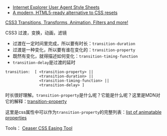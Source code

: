 - [Internet Explorer User Agent Style Sheets](http://www.iecss.com/)
- [A modern, HTML5-ready alternative to CSS resets](http://necolas.github.io/normalize.css/)

[CSS3 Transitions, Transforms, Animation, Filters and more!](http://css3.bradshawenterprises.com/)

CSS3 过渡，变换，动画，滤镜

- 过渡在一定时间里完成，所以要有时长：`transition-duration`
- 过渡是一种变化，所以要有谁在变化的：`transition-property`
- 既然有变化，就得描述如何变化：`transition-timing-function`
- `transition-delay`是过渡的延时

```
transition:  [ <transition-property> ||
               <transition-duration> ||
               <transition-timing-function> ||
               <transition-delay> ]
```

时长很好理解。`transition-property`是什么呢？它能是什么呢？这里是MDN对它的解释：[transition-property](https://developer.mozilla.org/en-US/docs/Web/CSS/transition-property)

这里是css属性中可以作为`transition-property`的完整列表：[list of animatable properties](https://developer.mozilla.org/en-US/docs/Web/CSS/CSS_animated_properties?redirectlocale=en-US&redirectslug=CSS%2FCSS_animated_properties)



Tools：
[Ceaser CSS Easing Tool](http://matthewlein.com/ceaser/)
